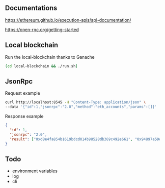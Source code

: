 ## Documentations

https://ethereum.github.io/execution-apis/api-documentation/

https://open-rpc.org/getting-started

## Local blockchain

Run the local-blockchain thanks to Ganache

```bash
(cd local-blockchain && ./run.sh)
```

## JsonRpc

Request example

```bash
curl http://localhost:8545 -H "Content-Type: application/json" \
--data '{"id":1,"jsonrpc":"2.0","method":"eth_accounts","params":[]}'
```

Response example

```json
{
  "id": 1,
  "jsonrpc": "2.0",
  "result": ["0xd8e4fa854b1619bdcd014b98528db369c492e661", "0x94897a59dff2d75b38033e5609d2a1f6101cf88a"]
}
```

## Todo

- environment variables
- log
- cli
